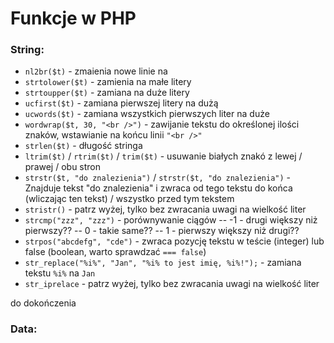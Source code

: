 # Funkcje w PHP

### String:
- ```nl2br($t)``` - zmaienia nowe linie na <br>
- ```strtolower($t)``` - zamienia na małe litery
- ```strtoupper($t)``` - zamiana na duże litery
- ```ucfirst($t)``` - zamiana pierwszej litery na dużą
- ```ucwords($t)``` - zamiana wszystkich pierwszych liter na duże
- ```wordwrap($t, 30, "<br />")``` - zawijanie tekstu do określonej ilości znaków, wstawianie na końcu linii ```"<br />"```
- ```strlen($t)``` - długość stringa
- ```ltrim($t)``` / ```rtrim($t)``` / ```trim($t)``` - usuwanie białych znakó z lewej / prawej / obu stron
- ```strstr($t, "do znalezienia")``` / ```strstr($t, "do znalezienia")``` - Znajduje tekst "do znalezienia" i zwraca od tego tekstu do końca (wliczając ten tekst) / wszystko przed tym tekstem
- ```stristr()``` - patrz wyżej, tylko bez zwracania uwagi na wielkość liter
- ```strcmp("zzz", "zzz")``` - porównywanie ciągów
-- -1 - drugi większy niż pierwszy??
-- 0 - takie same??
-- 1 - pierwszy większy niż drugi??
- ```strpos("abcdefg", "cde")``` - zwraca pozycję tekstu w teście (integer) lub false (boolean, warto sprawdzać ```=== false```)
- ```str_replace("%i%", "Jan", "%i% to jest imię, %i%!");``` - zamiana tekstu ```%i%``` na ```Jan```
- ```str_iprelace``` - patrz wyżej, tylko bez zwracania uwagi na wielkość liter

do dokończenia

### Data:
